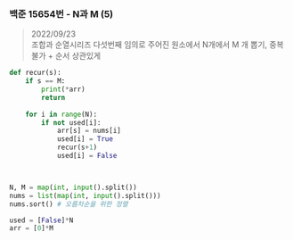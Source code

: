 ### 백준 15654번 - N과 M (5)

> 2022/09/23 <br>
> 조합과 순열시리즈 다섯번째
> 임의로 주어진 원소에서 N개에서 M 개 뽑기, 중복불가 + 순서 상관있게

```python
def recur(s):
    if s == M:
        print(*arr)
        return
    
    for i in range(N):
        if not used[i]:
            arr[s] = nums[i]
            used[i] = True
            recur(s+1)
            used[i] = False



N, M = map(int, input().split())
nums = list(map(int, input().split()))
nums.sort() # 오름차순을 위한 정렬

used = [False]*N
arr = [0]*M
```
